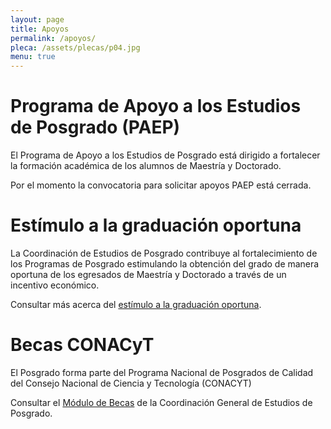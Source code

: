 ```yaml
---
layout: page
title: Apoyos
permalink: /apoyos/
pleca: /assets/plecas/p04.jpg
menu: true
---
```


# Programa de Apoyo a los Estudios de Posgrado (PAEP)

El Programa de Apoyo a los Estudios de Posgrado está dirigido a fortalecer la formación académica de los alumnos de Maestría y Doctorado. 

Por el momento la convocatoria para solicitar apoyos PAEP está cerrada.

# Estímulo a la graduación oportuna

La Coordinación de Estudios de Posgrado contribuye al fortalecimiento
de los Programas de Posgrado estimulando la obtención del grado de
manera oportuna de los egresados de Maestría y Doctorado a través de
un incentivo económico.

Consultar más acerca del [estímulo a la graduación oportuna](https://www.posgrado.unam.mx/alumnos/apoyo_alumnos/estimulo_GO.php).


# Becas CONACyT

El Posgrado forma parte del Programa Nacional de Posgrados de Calidad del Consejo Nacional de Ciencia y Tecnología (CONACYT)

Consultar el [Módulo de Becas](https://www.posgrado.unam.mx/alumnos/becas/becas_conacyt.php) de la Coordinación
General de Estudios de Posgrado.
